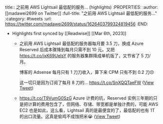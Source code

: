 title:: 之前用 AWS Lightsail 最低配的服务... (highlights)
:PROPERTIES:
:author: [[madawei2699 on Twitter]]
:full-title: "之前用 AWS Lightsail 最低配的服务..."
:category: #tweets
:url: https://twitter.com/madawei2699/status/1626403799324819456
:END:

- Highlights first synced by [[Readwise]] [[Mar 6th, 2023]]
	- 之前用 AWS Lightsail 最低配的服务器每月要 3.5 刀，换成 Azure Reserved 后成本骤降到每月只需不到 10 元。又把 https://t.co/jxK69UeIsY 的服务器集群降成单机版了，又节省了 5 刀/月。
	  
	  博客的 Adsense 每月只有 1 刀刀收入，算下来 CPM 只有不到 0.2 刀😣
	  
	  这一切只是因为订阅了每月 8 刀的… https://t.co/SnXQQTaeFW ([View Tweet](https://twitter.com/madawei2699/status/1626403799324819456))
	- https://t.co/T9VumG0SzG
	  Azure 计费的坑，Reserved 实例三年期的只是把计算的费用包含了，但网络、存储、带宽都是单独计费的，可能 AWS EC2 也是如此，这么看，Lightsail 真的是最便宜的了，最低配的也有 1T 的出口流量。这真是偷鸡不成蚀把米😭 ([View Tweet](https://twitter.com/madawei2699/status/1627277752343859202))
